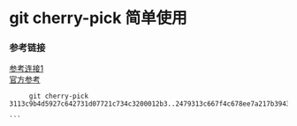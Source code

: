 #   git cherry-pick 简单使用
### 参考链接
   [参考连接1](http://jaskey.github.io/blog/2015/12/22/git-cherry-pick/)    
   [官方参考](https://git-scm.com/docs/git-cherry-pick)
````shell
     git cherry-pick 3113c9b4d5927c642731d07721c734c3200012b3..2479313c667f4c678ee7a217b3943b0c93cc8ca1
     
```